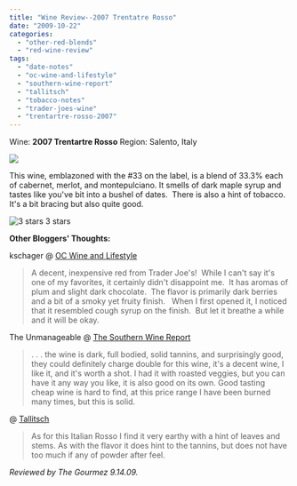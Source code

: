 ```yaml
---
title: "Wine Review--2007 Trentatre Rosso"
date: "2009-10-22"
categories:
  - "other-red-blends"
  - "red-wine-review"
tags:
  - "date-notes"
  - "oc-wine-and-lifestyle"
  - "southern-wine-report"
  - "tallitsch"
  - "tobacco-notes"
  - "trader-joes-wine"
  - "trentartre-rosso-2007"
---
```


Wine: **2007 Trentartre Rosso** Region: Salento, Italy

![](http://www.rebeccagomezfarrell.com/gourmez/photos/thirtyone.jpg)

This wine, emblazoned with the #33 on the label, is a blend of 33.3% each of cabernet, merlot, and montepulciano. It smells of dark maple syrup and tastes like you've bit into a bushel of dates.  There is also a hint of tobacco.  It's a bit bracing but also quite good.




<div class="caption">

![3 stars](http://www.rebeccagomezfarrell.com/wp-content/uploads/2009/02/rating_avocado1.gif "rating_avocado1") 3 stars</div>


**Other Bloggers' Thoughts:**

kschager @ [OC Wine and Lifestyle](http://kathyschager.wordpress.com/2009/07/02/trentatre-rosso-2007/)

> A decent, inexpensive red from Trader Joe's!  While I can't say it's one of my favorites, it certainly didn't disappoint me.  It has aromas of plum and slight dark chocolate.  The flavor is primarily dark berries and a bit of a smoky yet fruity finish.   When I first opened it, I noticed that it resembled cough syrup on the finish.  But let it breathe a while and it will be okay.

The Unmanageable @ [The Southern Wine Report](http://thesouthernwinereport.blogspot.com/2009/09/2007-trentatre-rosso.html)

> . . . the wine is dark, full bodied, solid tannins, and surprisingly good, they could definitely charge double for this wine, it's a decent wine, I like it, and it's worth a shot. I had it with roasted veggies, but you can have it any way you like, it is also good on its own. Good tasting cheap wine is hard to find, at this price range I have been burned many times, but this is solid.

@ [Tallitsch](http://www.tallitsch.com/?p=224)

> As for this Italian Rosso I find it very earthy with a hint of leaves and stems. As with the flavor it does hint to the tannins, but does not have too much if any of powder after feel.

_Reviewed by The Gourmez 9.14.09._
